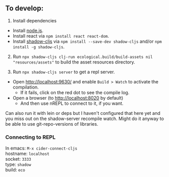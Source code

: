 ## To develop:

1. Install dependencies 
  - Install [node.js](https://nodejs.org/en/).
  - Install react via `npm install react react-dom`.
  - Install [shadow-cljs](https://github.com/thheller/shadow-cljs) via `npm install --save-dev shadow-cljs` and/or `npm install -g shadow-cljs`.

2. Run `npx shadow-cljs clj-run ecological.build/build-assets nil "resources/assets"` to build the asset resources directory.

3. Run `npx shadow-cljs server` to get a repl server.
  - Open [http://localhost:9630/](http://localhost:9630/) and enable `Build > Watch` to activate the compilation.
    - If it fails, click on the red dot to see the compile log.
  - Open a browser (to [http://localhost:8020](http://localhost:8020) by default)
    - And then use nREPL to connect to it, if you want. 

Can also run it with lein or deps but I haven't configured that here yet and you miss out on the shadow-server recompile watch. Might do it anyway to be able to use git-repo-versions of libraries.

### Connecting to REPL

In emacs: `M-x cider-connect-cljs`    
hostname: `localhost`    
socket: `3333`    
type: `shadow`    
build: `eco`    
